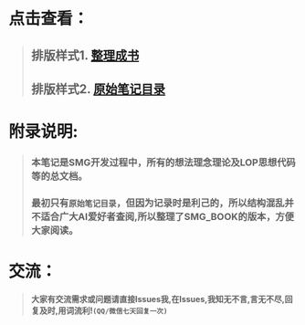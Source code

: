 
# 点击查看：

> ## 排版样式1. [整理成书](SMG_BOOK.md)
> ## 排版样式2. [原始笔记目录](目录.md)



# 附录说明:

> ### 本笔记是SMG开发过程中，所有的想法理念理论及LOP思想代码等的总文档。
> ### 最初只有`原始笔记目录`，但因为记录时是利己的，所以结构混乱并不适合广大AI爱好者查阅,所以整理了SMG_BOOK的版本，方便大家阅读。


# 交流：
> #### 大家有交流需求或问题请直接Issues我,在Issues,我知无不言,言无不尽,回复及时,用词流利!`(QQ/微信七天回复一次)`



































